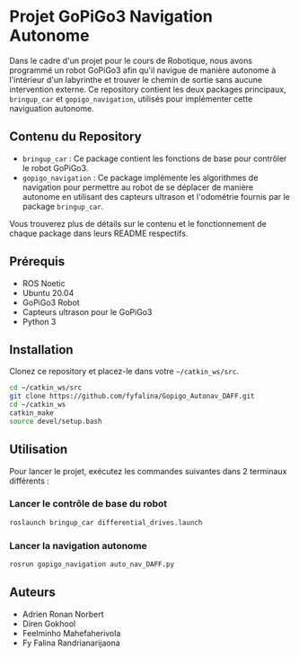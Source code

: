 # Projet GoPiGo3 Navigation Autonome

Dans le cadre d'un projet pour le cours de Robotique, nous avons programmé un robot GoPiGo3 afin qu'il navigue de manière autonome à l'intérieur d'un labyrinthe et trouver le chemin de sortie sans aucune intervention externe. Ce repository contient les deux packages principaux, `bringup_car` et `gopigo_navigation`, utilisés pour implémenter cette naviguation autonome.

## Contenu du Repository

- `bringup_car` : Ce package contient les fonctions de base pour contrôler le robot GoPiGo3.
- `gopigo_navigation` : Ce package implémente les algorithmes de navigation pour permettre au robot de se déplacer de manière autonome en utilisant des capteurs ultrason et l'odométrie fournis par le package `bringup_car`.

Vous trouverez plus de détails sur le contenu et le fonctionnement de chaque package dans leurs README respectifs.

## Prérequis

- ROS Noetic
- Ubuntu 20.04
- GoPiGo3 Robot
- Capteurs ultrason pour le GoPiGo3
- Python 3

## Installation

Clonez ce repository et placez-le dans votre `~/catkin_ws/src`.

```sh
cd ~/catkin_ws/src
git clone https://github.com/fyfalina/Gopigo_Autonav_DAFF.git
cd ~/catkin_ws
catkin_make
source devel/setup.bash
```

## Utilisation

Pour lancer le projet, exécutez les commandes suivantes dans 2 terminaux différents :

### Lancer le contrôle de base du robot

```sh
roslaunch bringup_car differential_drives.launch
```

### Lancer la navigation autonome

```sh
rosrun gopigo_navigation auto_nav_DAFF.py
```

## Auteurs

- Adrien Ronan Norbert
- Diren Gokhool
- Feelminho Mahefaherivola
- Fy Falina Randrianarijaona
